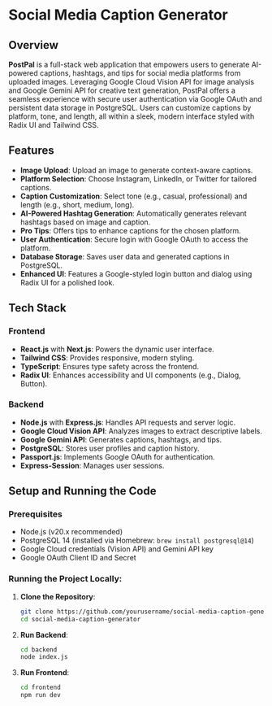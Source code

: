# Social Media Caption Generator

## Overview

**PostPal** is a full-stack web application that empowers users to generate AI-powered captions, hashtags, and tips for social media platforms from uploaded images. Leveraging Google Cloud Vision API for image analysis and Google Gemini API for creative text generation, PostPal offers a seamless experience with secure user authentication via Google OAuth and persistent data storage in PostgreSQL. Users can customize captions by platform, tone, and length, all within a sleek, modern interface styled with Radix UI and Tailwind CSS.

## Features

- **Image Upload**: Upload an image to generate context-aware captions.
- **Platform Selection**: Choose Instagram, LinkedIn, or Twitter for tailored captions.
- **Caption Customization**: Select tone (e.g., casual, professional) and length (e.g., short, medium, long).
- **AI-Powered Hashtag Generation**: Automatically generates relevant hashtags based on image and caption.
- **Pro Tips**: Offers tips to enhance captions for the chosen platform.
- **User Authentication**: Secure login with Google OAuth to access the platform.
- **Database Storage**: Saves user data and generated captions in PostgreSQL.
- **Enhanced UI**: Features a Google-styled login button and dialog using Radix UI for a polished look.

## Tech Stack

### Frontend
- **React.js** with **Next.js**: Powers the dynamic user interface.
- **Tailwind CSS**: Provides responsive, modern styling.
- **TypeScript**: Ensures type safety across the frontend.
- **Radix UI**: Enhances accessibility and UI components (e.g., Dialog, Button).

### Backend
- **Node.js** with **Express.js**: Handles API requests and server logic.
- **Google Cloud Vision API**: Analyzes images to extract descriptive labels.
- **Google Gemini API**: Generates captions, hashtags, and tips.
- **PostgreSQL**: Stores user profiles and caption history.
- **Passport.js**: Implements Google OAuth for authentication.
- **Express-Session**: Manages user sessions.

## Setup and Running the Code

### Prerequisites
- Node.js (v20.x recommended)
- PostgreSQL 14 (installed via Homebrew: `brew install postgresql@14`)
- Google Cloud credentials (Vision API) and Gemini API key
- Google OAuth Client ID and Secret

### Running the Project Locally:
1. **Clone the Repository**:
   ```bash
   git clone https://github.com/yourusername/social-media-caption-generator.git
   cd social-media-caption-generator
2. **Run Backend**:
   ```bash
   cd backend
   node index.js
3. **Run Frontend**:
   ```bash
   cd frontend
   npm run dev